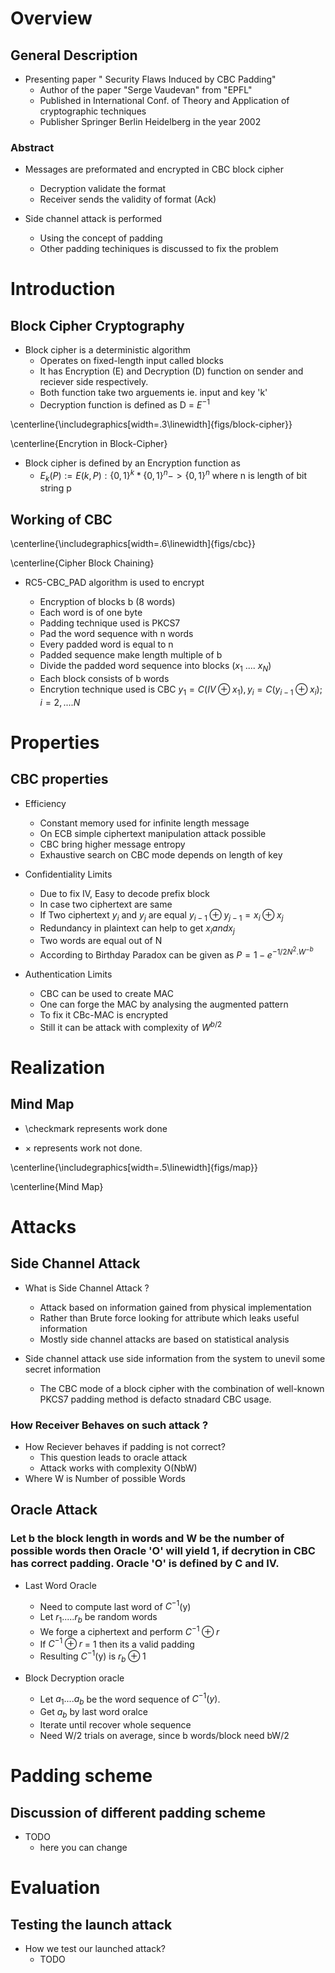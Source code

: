 # Overview


## General Description 

* Presenting paper " Security Flaws Induced by CBC Padding"
    * Author of the paper "Serge Vaudevan" from "EPFL"
    * Published in International Conf. of Theory and Application of cryptographic techniques
    * Publisher Springer Berlin Heidelberg in the year 2002


### Abstract

* Messages are preformated and encrypted in CBC block cipher
    * Decryption validate the format
    * Receiver sends the validity of format (Ack)

* Side channel attack is performed 
    * Using the concept of padding
    * Other padding techiniques is discussed to fix
      the problem
  


# Introduction

## Block Cipher Cryptography


* Block cipher is a deterministic algorithm
    * Operates on fixed-length input called blocks
    * It has Encryption (E) and Decryption (D) function on sender and reciever side respectively.
    * Both function take two arguements ie. input and key 'k'
    * Decryption function is defined as D = $E^{-1}$

\centerline{\includegraphics[width=.3\linewidth]{figs/block-cipher}}

\centerline{Encrytion in Block-Cipher}




* Block cipher is defined by an Encryption function as
    * $E_k(P) := E(k,P) : \{0,1\}^k * \{0,1\}^n -> \{0,1\}^n$ where n is length of bit string p

## Working of CBC


\centerline{\includegraphics[width=.6\linewidth]{figs/cbc}}

\centerline{Cipher Block Chaining}

  	
* RC5-CBC_PAD algorithm is used to encrypt
    * Encryption of blocks b (8 words)
    * Each word is of one byte
    * Padding technique used is PKCS7
    * Pad the word sequence with n words
    * Every padded word is equal to n
    * Padded sequence make length multiple of b
    * Divide the padded word sequence into blocks ($x_1$ .... $x_N$)
    * Each block consists of b words
    * Encrytion technique used is CBC
$y_1 = C(IV \oplus x_1), y_i = C(y_{i-1} \oplus x_i); i = 2,.... N$





    <!--- * add pauses -->
    <!--- * check `pdfpc` -->
<!--- * NOTE: 20-22 min talk + 5 min Q&A -->


# Properties

## CBC properties

  * Efficiency 
    * Constant memory used for infinite length message
    * On ECB simple ciphertext manipulation attack possible
    * CBC bring higher message entropy
    * Exhaustive search on CBC mode depends on length of key


  * Confidentiality Limits

    * Due to fix IV, Easy to decode prefix block
    * In case two ciphertext are same
    * If Two ciphertext $y_i$ and $y_j$ are equal
      $y_{i-1} \oplus y_{j-1} = x_i \oplus x_j$
    * Redundancy in plaintext can help to get $x_i and x_j$
    * Two words are equal out of N 
    * According to Birthday Paradox can be given as
      $P = 1 - e^{-1/2N^2.W^{-b}}$

  * Authentication Limits
    * CBC can be used to create MAC
    * One can forge the MAC by analysing the augmented pattern 
    * To fix it CBc-MAC is encrypted
    * Still it can be attack with complexity of $W^{b/2}$

# Realization

## Mind Map

* \checkmark represents work done

* $\times$ represents work not done.

\centerline{\includegraphics[width=.5\linewidth]{figs/map}}

\centerline{Mind Map}


#  Attacks

## Side Channel Attack

* What is Side Channel Attack ?
    * Attack based on information gained from physical implementation
    * Rather than Brute force looking for attribute which leaks useful information
    * Mostly side channel attacks are based on statistical analysis

* Side channel attack use side information from the system to unevil some secret information
    * The CBC mode of a block cipher with the combination of well-known PKCS7 padding method
is defacto stnadard CBC usage.
   

### How Receiver Behaves on such attack ?

* How Reciever behaves if padding is not correct?
    * This question leads to oracle attack
    * Attack works with complexity O(NbW)
* Where W is Number of possible Words



## Oracle Attack

### Let b the block length in words and W be the number of possible words then Oracle 'O' will yield 1, if decrytion in CBC has correct padding. Oracle 'O' is defined by C and IV.

  * Last Word Oracle 
    * Need to compute last word of $C^{-1}$(y)
    * Let $r_1.....r_b$ be random words
    * We forge a ciphertext and perform $C^{-1} \oplus r$
    * If $C^{-1} \oplus r$ = 1 then its a valid padding
    * Resulting $C^{-1}$(y) is $r_b \oplus 1$
      
  * Block Decryption oracle
    * Let $a_1....a_b$ be the word sequence of $C^{-1}(y)$.
    * Get $a_b$ by last word  oralce
    * Iterate until recover whole sequence
    * Need W/2 trials on average, since b words/block need bW/2

# Padding scheme

## Discussion of different padding scheme

  * TODO
    * here you can change

# Evaluation

## Testing the launch attack

* How we test our launched attack?
    * TODO
 
